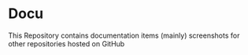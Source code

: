 # Docu
This Repository contains documentation items (mainly) screenshots for other repositories hosted on GitHub
